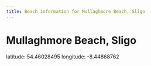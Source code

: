 ```yaml
---
title: Beach information for Mullaghmore Beach, Sligo
---
```

# Mullaghmore Beach, Sligo 

<div class="location-info">latitude: 54.46028495 longitude: -8.44868762</div>
<div id="met-eireann-warnings"></div>
<div></div>